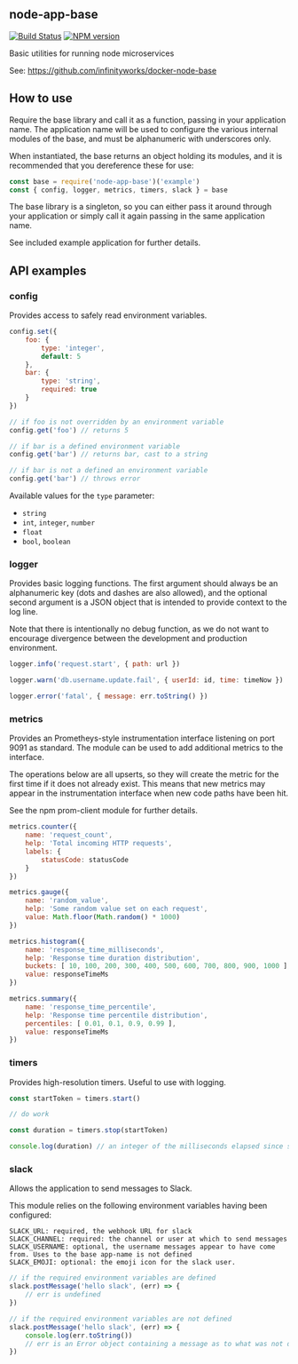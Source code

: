 node-app-base
---

[![Build Status](https://travis-ci.org/infinityworks/node-app-base.svg?branch=master)](https://travis-ci.org/infinityworks/node-app-base)
[![NPM version](https://badge.fury.io/js/node-app-base.svg)](http://badge.fury.io/js/node-app-base)

Basic utilities for running node microservices

See: https://github.com/infinityworks/docker-node-base

## How to use

Require the base library and call it as a function, passing in your application name. The application name will be used to configure the various internal modules of the base, and must be alphanumeric with underscores only.

When instantiated, the base returns an object holding its modules, and it is recommended that you dereference these for use:

```js
const base = require('node-app-base')('example')
const { config, logger, metrics, timers, slack } = base
```

The base library is a singleton, so you can either pass it around through your application or simply call it again passing in the same application name.

See included example application for further details.

## API examples

### config

Provides access to safely read environment variables.

```js
config.set({
    foo: {
        type: 'integer',
        default: 5
    },
    bar: {
        type: 'string',
        required: true
    }
})

// if foo is not overridden by an environment variable
config.get('foo') // returns 5

// if bar is a defined environment variable
config.get('bar') // returns bar, cast to a string

// if bar is not a defined an environment variable
config.get('bar') // throws error

```

Available values for the `type` parameter:
- `string`
- `int`, `integer`, `number`
- `float`
- `bool`, `boolean`

### logger

Provides basic logging functions. The first argument should always be an alphanumeric key (dots and dashes are also allowed), and the optional second argument is a JSON object that is intended to provide context to the log line.

Note that there is intentionally no debug function, as we do not want to encourage divergence between the development and production environment.

```js
logger.info('request.start', { path: url })

logger.warn('db.username.update.fail', { userId: id, time: timeNow })

logger.error('fatal', { message: err.toString() })
```

### metrics

Provides an Prometheys-style instrumentation interface listening on port 9091 as standard. The module can be used to add additional metrics to the interface.

The operations below are all upserts, so they will create the metric for the first time if it does not already exist. This means that new metrics may appear in the instrumentation interface when new code paths have been hit.

See the npm prom-client module for further details.

```js
metrics.counter({
    name: 'request_count',
    help: 'Total incoming HTTP requests',
    labels: {
        statusCode: statusCode
    }
})

metrics.gauge({
    name: 'random_value',
    help: 'Some random value set on each request',
    value: Math.floor(Math.random() * 1000)
})

metrics.histogram({
    name: 'response_time_milliseconds',
    help: 'Response time duration distribution',
    buckets: [ 10, 100, 200, 300, 400, 500, 600, 700, 800, 900, 1000 ],
    value: responseTimeMs
})

metrics.summary({
    name: 'response_time_percentile',
    help: 'Response time percentile distribution',
    percentiles: [ 0.01, 0.1, 0.9, 0.99 ],
    value: responseTimeMs
})
```

### timers

Provides high-resolution timers. Useful to use with logging.

```js
const startToken = timers.start()

// do work

const duration = timers.stop(startToken)

console.log(duration) // an integer of the milliseconds elapsed since start was called.
```

### slack

Allows the application to send messages to Slack.

This module relies on the following environment variables having been configured:

```
SLACK_URL: required, the webhook URL for slack
SLACK_CHANNEL: required: the channel or user at which to send messages
SLACK_USERNAME: optional, the username messages appear to have come from. Uses to the base app-name is not defined
SLACK_EMOJI: optional: the emoji icon for the slack user.
```

```js
// if the required environment variables are defined
slack.postMessage('hello slack', (err) => {
    // err is undefined
})

// if the required environment variables are not defined
slack.postMessage('hello slack', (err) => {
    console.log(err.toString())
    // err is an Error object containing a message as to what was not defined.
})
```
